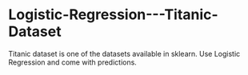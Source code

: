 # Logistic-Regression---Titanic-Dataset
Titanic dataset is one of the datasets available in sklearn. Use Logistic Regression and come with predictions.
